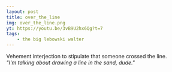 ```yaml
---
layout: post
title: over_the_line
img: over_the_line.png
yt: https://youtu.be/3vB9U2hx6Qg?t=7
tags:
    - the big lebowski walter
---
```

Vehement interjection to stipulate that someone crossed the line.  
_"I'm talking about drawing a line in the sand, dude."_